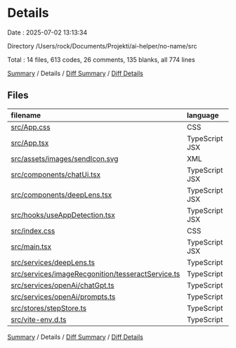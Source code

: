 # Details

Date : 2025-07-02 13:13:34

Directory /Users/rock/Documents/Projekti/ai-helper/no-name/src

Total : 14 files,  613 codes, 26 comments, 135 blanks, all 774 lines

[Summary](results.md) / Details / [Diff Summary](diff.md) / [Diff Details](diff-details.md)

## Files
| filename | language | code | comment | blank | total |
| :--- | :--- | ---: | ---: | ---: | ---: |
| [src/App.css](/src/App.css) | CSS | 1 | 0 | 1 | 2 |
| [src/App.tsx](/src/App.tsx) | TypeScript JSX | 31 | 0 | 5 | 36 |
| [src/assets/images/sendIcon.svg](/src/assets/images/sendIcon.svg) | XML | 4 | 0 | 1 | 5 |
| [src/components/chatUi.tsx](/src/components/chatUi.tsx) | TypeScript JSX | 78 | 10 | 19 | 107 |
| [src/components/deepLens.tsx](/src/components/deepLens.tsx) | TypeScript JSX | 28 | 0 | 5 | 33 |
| [src/hooks/useAppDetection.tsx](/src/hooks/useAppDetection.tsx) | TypeScript JSX | 30 | 0 | 8 | 38 |
| [src/index.css](/src/index.css) | CSS | 4 | 0 | 2 | 6 |
| [src/main.tsx](/src/main.tsx) | TypeScript JSX | 4 | 0 | 2 | 6 |
| [src/services/deepLens.ts](/src/services/deepLens.ts) | TypeScript | 118 | 10 | 26 | 154 |
| [src/services/imageRecgonition/tesseractService.ts](/src/services/imageRecgonition/tesseractService.ts) | TypeScript | 82 | 4 | 21 | 107 |
| [src/services/openAi/chatGpt.ts](/src/services/openAi/chatGpt.ts) | TypeScript | 145 | 1 | 20 | 166 |
| [src/services/openAi/prompts.ts](/src/services/openAi/prompts.ts) | TypeScript | 55 | 0 | 17 | 72 |
| [src/stores/stepStore.ts](/src/stores/stepStore.ts) | TypeScript | 21 | 0 | 6 | 27 |
| [src/vite-env.d.ts](/src/vite-env.d.ts) | TypeScript | 12 | 1 | 2 | 15 |

[Summary](results.md) / Details / [Diff Summary](diff.md) / [Diff Details](diff-details.md)